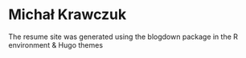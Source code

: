 # Michał Krawczuk
The resume site was generated using the blogdown package in the R environment & Hugo themes

